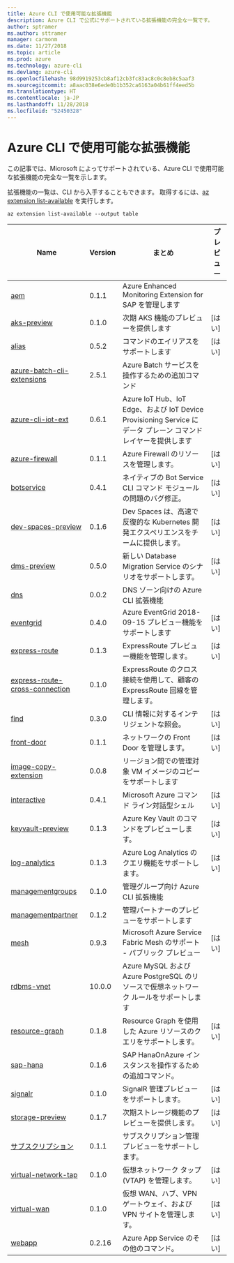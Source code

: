 ```yaml
---
title: Azure CLI で使用可能な拡張機能
description: Azure CLI で公式にサポートされている拡張機能の完全な一覧です。
author: sptramer
ms.author: sttramer
manager: carmonm
ms.date: 11/27/2018
ms.topic: article
ms.prod: azure
ms.technology: azure-cli
ms.devlang: azure-cli
ms.openlocfilehash: 98d9919253cb8af12cb3fc83ac8c0c8eb8c5aaf3
ms.sourcegitcommit: a8aac038e6ede0b1b352ca6163a04b61ff4eed5b
ms.translationtype: HT
ms.contentlocale: ja-JP
ms.lasthandoff: 11/28/2018
ms.locfileid: "52450328"
---
```

# <a name="available-extensions-for-the-azure-cli"></a>Azure CLI で使用可能な拡張機能

この記事では、Microsoft によってサポートされている、Azure CLI で使用可能な拡張機能の完全な一覧を示します。

拡張機能の一覧は、CLI から入手することもできます。 取得するには、[az extension list-available](/cli/azure/extension?view=azure-cli-latest#az-extension-list-available) を実行します。

```azurecli-interactive
az extension list-available --output table
```

| Name | Version | まとめ | プレビュー |
|------|---------|---------|---------|
| [aem](https://github.com/Azure/azure-cli-extensions) | 0.1.1 | Azure Enhanced Monitoring Extension for SAP を管理します |  |
| [aks-preview](https://github.com/Azure/azure-cli-extensions/tree/master/src/aks-preview) | 0.1.0 | 次期 AKS 機能のプレビューを提供します | [はい] |
| [alias](https://github.com/Azure/azure-cli-extensions) | 0.5.2 | コマンドのエイリアスをサポートします | [はい] |
| [azure-batch-cli-extensions](https://github.com/Azure/azure-batch-cli-extensions) | 2.5.1 | Azure Batch サービスを操作するための追加コマンド |  |
| [azure-cli-iot-ext](https://github.com/azure/azure-iot-cli-extension) | 0.6.1 | Azure IoT Hub、IoT Edge、および IoT Device Provisioning Service にデータ プレーン コマンド レイヤーを提供します |  |
| [azure-firewall](https://github.com/Azure/azure-cli-extensions/tree/master/src/azure-firewall) | 0.1.1 | Azure Firewall のリソースを管理します。 | [はい] |
| [botservice](https://github.com/Azure/azure-cli-extensions) | 0.4.1 | ネイティブの Bot Service CLI コマンド モジュールの問題のバグ修正。 | [はい] |
| [dev-spaces-preview](https://github.com/Azure/azure-cli-extensions) | 0.1.6 | Dev Spaces は、高速で反復的な Kubernetes 開発エクスペリエンスをチームに提供します。 | [はい] |
| [dms-preview](https://github.com/Azure/azure-cli-extensions/tree/master/src/dms-preview) | 0.5.0 | 新しい Database Migration Service のシナリオをサポートします。 | [はい] |
| [dns](https://github.com/Azure/azure-cli-extensions) | 0.0.2 | DNS ゾーン向けの Azure CLI 拡張機能 |  |
| [eventgrid](https://github.com/Azure/azure-cli-extensions) | 0.4.0 | Azure EventGrid 2018-09-15 プレビュー機能をサポートします | [はい] |
| [express-route](https://github.com/Azure/azure-cli-extensions/tree/master/src/express-route) | 0.1.3 | ExpressRoute プレビュー機能を管理します。 | [はい] |
| [express-route-cross-connection](https://github.com/Azure/azure-cli-extensions/tree/master/src/express-route-cross-connection) | 0.1.0 | ExpressRoute のクロス接続を使用して、顧客の ExpressRoute 回線を管理します。 |  |
| [find](https://github.com/Azure/azure-cli-extensions/tree/master/src/find) | 0.3.0 | CLI 情報に対するインテリジェントな照会。 | [はい] |
| [front-door](https://github.com/Azure/azure-cli-extensions/tree/master/src/front-door) | 0.1.1 | ネットワークの Front Door を管理します。 | [はい] |
| [image-copy-extension](https://github.com/Azure/azure-cli-extensions) | 0.0.8 | リージョン間での管理対象 VM イメージのコピーをサポートします |  |
| [interactive](https://github.com/Azure/azure-cli) | 0.4.1 | Microsoft Azure コマンド ライン対話型シェル | [はい] |
| [keyvault-preview](https://github.com/Azure/azure-keyvault-cli-extension) | 0.1.3 | Azure Key Vault のコマンドをプレビューします。 | [はい] |
| [log-analytics](https://github.com/Azure/azure-cli-extensions/tree/master/src/log-analytics) | 0.1.3 | Azure Log Analytics のクエリ機能をサポートします。 | [はい] |
| [managementgroups](https://github.com/Azure/azure-cli-extensions) | 0.1.0 | 管理グループ向け Azure CLI 拡張機能 |  |
| [managementpartner](https://github.com/Azure/azure-cli-extensions) | 0.1.2 | 管理パートナーのプレビューをサポートします |  |
| [mesh](https://github.com/Azure/azure-cli-extensions) | 0.9.3 | Microsoft Azure Service Fabric Mesh のサポート - パブリック プレビュー | [はい] |
| [rdbms-vnet](https://github.com/Azure/azure-cli-extensions) | 10.0.0 | Azure MySQL および Azure PostgreSQL のリソースで仮想ネットワーク ルールをサポートします |  |
| [resource-graph](https://github.com/Azure/azure-cli-extensions/tree/master/src/resource-graph) | 0.1.8 | Resource Graph を使用した Azure リソースのクエリをサポートします。 | [はい] |
| [sap-hana](https://github.com/Azure/azure-hanaonazure-cli-extension) | 0.1.6 | SAP HanaOnAzure インスタンスを操作するための追加コマンド。 |  |
| [signalr](https://github.com/Azure/azure-cli-extensions) | 0.1.0 | SignalR 管理プレビューをサポートします。 | [はい] |
| [storage-preview](https://github.com/Azure/azure-cli-extensions/tree/master/src/storage-preview) | 0.1.7 | 次期ストレージ機能のプレビューを提供します。 | [はい] |
| [サブスクリプション](https://github.com/Azure/azure-cli-extensions) | 0.1.1 | サブスクリプション管理プレビューをサポートします。 |  |
| [virtual-network-tap](https://github.com/Azure/azure-cli-extensions/tree/master/src/virtual-network-tap) | 0.1.0 | 仮想ネットワーク タップ (VTAP) を管理します。 | [はい] |
| [virtual-wan](https://github.com/Azure/azure-cli-extensions/tree/master/src/virtual-wan) | 0.1.0 | 仮想 WAN、ハブ、VPN ゲートウェイ、および VPN サイトを管理します。 | [はい] |
| [webapp](https://github.com/Azure/azure-cli-extensions) | 0.2.16 | Azure App Service のその他のコマンド。 | [はい] |